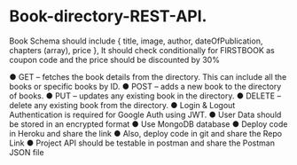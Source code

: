 # Book-directory-REST-API.



Book Schema should include { title, image, author, dateOfPublication, chapters (array),
price }, It should check conditionally for FIRSTBOOK as coupon code and the price should be
discounted by 30%

● GET – fetches the book details from the directory. This can include all the books or
specific books by ID.
● POST – adds a new book to the directory of books.
● PUT – updates any existing book in the directory.
● DELETE – delete any existing book from the directory.
● Login & Logout Authentication is required for Google Auth using JWT.
● User Data should be stored in an encrypted format
● Use MongoDB database
● Deploy code in Heroku and share the link
● Also, deploy code in git and share the Repo Link
● Project API should be testable in postman and share the Postman JSON file
